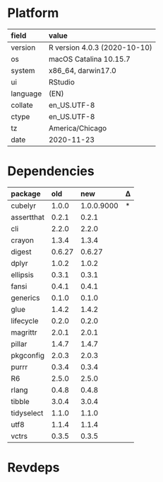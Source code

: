 # Platform

|field    |value                        |
|:--------|:----------------------------|
|version  |R version 4.0.3 (2020-10-10) |
|os       |macOS Catalina 10.15.7       |
|system   |x86_64, darwin17.0           |
|ui       |RStudio                      |
|language |(EN)                         |
|collate  |en_US.UTF-8                  |
|ctype    |en_US.UTF-8                  |
|tz       |America/Chicago              |
|date     |2020-11-23                   |

# Dependencies

|package    |old    |new        |Δ  |
|:----------|:------|:----------|:--|
|cubelyr    |1.0.0  |1.0.0.9000 |*  |
|assertthat |0.2.1  |0.2.1      |   |
|cli        |2.2.0  |2.2.0      |   |
|crayon     |1.3.4  |1.3.4      |   |
|digest     |0.6.27 |0.6.27     |   |
|dplyr      |1.0.2  |1.0.2      |   |
|ellipsis   |0.3.1  |0.3.1      |   |
|fansi      |0.4.1  |0.4.1      |   |
|generics   |0.1.0  |0.1.0      |   |
|glue       |1.4.2  |1.4.2      |   |
|lifecycle  |0.2.0  |0.2.0      |   |
|magrittr   |2.0.1  |2.0.1      |   |
|pillar     |1.4.7  |1.4.7      |   |
|pkgconfig  |2.0.3  |2.0.3      |   |
|purrr      |0.3.4  |0.3.4      |   |
|R6         |2.5.0  |2.5.0      |   |
|rlang      |0.4.8  |0.4.8      |   |
|tibble     |3.0.4  |3.0.4      |   |
|tidyselect |1.1.0  |1.1.0      |   |
|utf8       |1.1.4  |1.1.4      |   |
|vctrs      |0.3.5  |0.3.5      |   |

# Revdeps

